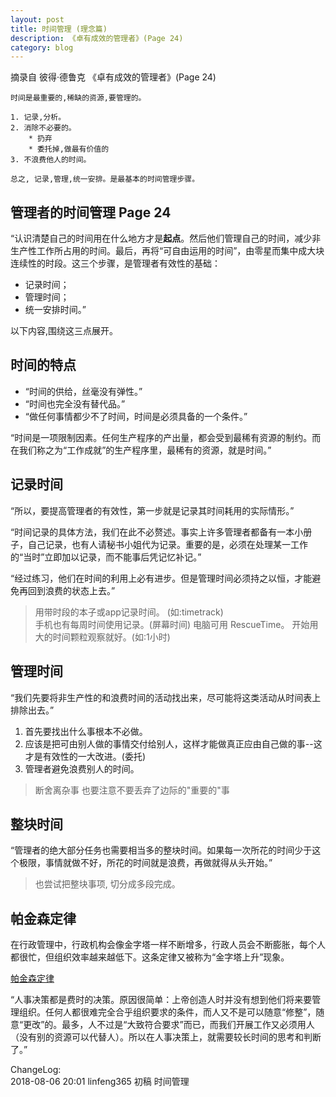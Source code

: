 ```yaml
---
layout: post
title: 时间管理 (理念篇)
description: 《卓有成效的管理者》(Page 24)
category: blog
---
```


摘录自 彼得·德鲁克			《卓有成效的管理者》(Page 24)

```
时间是最重要的,稀缺的资源,要管理的。

1. 记录,分析。
2. 消除不必要的。
    * 扔弃
    * 委托掉,做最有价值的
3. 不浪费他人的时间。

总之, 记录,管理,统一安排。是最基本的时间管理步骤。

```

## 管理者的时间管理 Page 24

“认识清楚自己的时间用在什么地方才是**起点**。然后他们管理自己的时间，减少非生产性工作所占用的时间。最后，再将“可自由运用的时间”，由零星而集中成大块连续性的时段。这三个步骤，是管理者有效性的基础：

* 记录时间；
* 管理时间；
* 统一安排时间。”

以下内容,围绕这三点展开。


## 时间的特点

* “时间的供给，丝毫没有弹性。”
* “时间也完全没有替代品。”
* “做任何事情都少不了时间，时间是必须具备的一个条件。”

“时间是一项限制因素。任何生产程序的产出量，都会受到最稀有资源的制约。而在我们称之为“工作成就”的生产程序里，最稀有的资源，就是时间。”




## 记录时间
“所以，要提高管理者的有效性，第一步就是记录其时间耗用的实际情形。”

“时间记录的具体方法，我们在此不必赘述。事实上许多管理者都备有一本小册子，自己记录，也有人请秘书小姐代为记录。重要的是，必须在处理某一工作的“当时”立即加以记录，而不能事后凭记忆补记。”

“经过练习，他们在时间的利用上必有进步。但是管理时间必须持之以恒，才能避免再回到浪费的状态上去。”

> 用带时段的本子或app记录时间。 (如:timetrack)  
> 手机也有每周时间使用记录。(屏幕时间) 
> 电脑可用 RescueTime。
> 开始用大的时间颗粒观察就好。(如:1小时)


## 管理时间
“我们先要将非生产性的和浪费时间的活动找出来，尽可能将这类活动从时间表上排除出去。”

1. 首先要找出什么事根本不必做。
2. 应该是把可由别人做的事情交付给别人，这样才能做真正应由自己做的事--这才是有效性的一大改进。(委托)
3. 管理者避免浪费别人的时间。

> 断舍离杂事
> 也要注意不要丢弃了边际的"重要的"事

## 整块时间
“管理者的绝大部分任务也需要相当多的整块时间。如果每一次所花的时间少于这个极限，事情就做不好，所花的时间就是浪费，再做就得从头开始。”

> 也尝试把整块事项, 切分成多段完成。  


## 帕金森定律
在行政管理中，行政机构会像金字塔一样不断增多，行政人员会不断膨胀，每个人都很忙，但组织效率越来越低下。这条定律又被称为“金字塔上升”现象。

[帕金森定律](https://baike.baidu.com/item/帕金森定律/751627?fr=aladdin)


“人事决策都是费时的决策。原因很简单：上帝创造人时并没有想到他们将来要管理组织。任何人都很难完全合乎组织要求的条件，而人又不是可以随意“修整”，随意“更改”的。最多，人不过是“大致符合要求”而已，而我们开展工作又必须用人（没有别的资源可以代替人）。所以在人事决策上，就需要较长时间的思考和判断了。”


ChangeLog:  
2018-08-06 20:01 linfeng365 初稿  时间管理